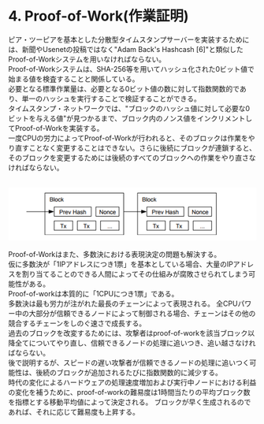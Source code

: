 # 4. Proof-of-Work(作業証明)

ピア・ツーピアを基本とした分散型タイムスタンプサーバーを実装するためには、新聞やUsenetの投稿ではなく"Adam Back's Hashcash [6]"と類似したProof-of-Workシステムを用いなければならない。  
Proof-of-Workシステムは、SHA-256等を用いてハッシュ化された0ビット値で始まる値を検査することと関係している。  
必要となる標準作業量は、必要となる0ビット値の数に対して指数関数的であり、単一のハッシュを実行することで検証することができる。  
タイムスタンプ・ネットワークでは、"ブロックのハッシュ値に対して必要な0ビットを与える値"が見つかるまで、ブロック内のノンス値をインクリメントしてProof-of-Workを実装する。  
一度CPUの労力によってProof-of-Workが行われると、そのブロックは作業をやり直すことなく変更することはできない。さらに後続にブロックが連鎖すると、そのブロックを変更するためには後続のすべてのブロックへの作業をやり直さなければならない。
  
<br>
<img src="images/figure4_1.png" alt="figure4_1" title="figure4_1">
<br>

Proof-of-Workはまた、多数決における表現決定の問題も解決する。  
仮に多数決が「1IPアドレスにつき1票」を基本としている場合、大量のIPアドレスを割り当てることのできる人間によってその仕組みが腐敗させられてしまう可能性がある。  
Proof-of-workは本質的に「1CPUにつき1票」である。  
多数決は最も労力が注がれた最長のチェーンによって表現される。
全CPUパワー中の大部分が信頼できるノードによって制御される場合、チェーンはその他の競合するチェーンをしのぐ速さで成長する。  
過去のブロックを改変するためには、攻撃者はproof-of-workを該当ブロック以降全てについてやり直し、信頼できるノードの処理に追いつき、追い越さなければならない。  
後で説明するが、スピードの遅い攻撃者が信頼できるノードの処理に追いつく可能性は、後続のブロックが追加されるたびに指数関数的に減少する。  
時代の変化によるハードウェアの処理速度増加および実行中ノードにおける利益の変化を補うために、proof-of-workの難易度は1時間当たりの平均ブロック数を指標とする移動平均値によって決定される。
ブロックが早く生成されるのであれば、それに応じて難易度も上昇する。

